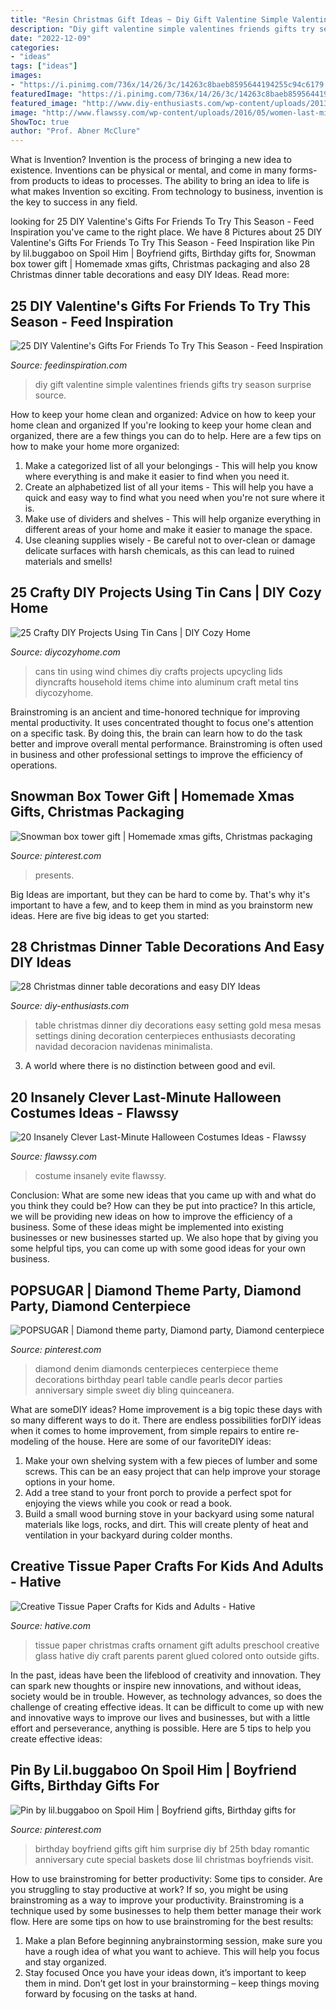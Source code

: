 ```yaml
---
title: "Resin Christmas Gift Ideas ~ Diy Gift Valentine Simple Valentines Friends Gifts Try Season Surprise Source"
description: "Diy gift valentine simple valentines friends gifts try season surprise source"
date: "2022-12-09"
categories:
- "ideas"
tags: ["ideas"]
images:
- "https://i.pinimg.com/736x/14/26/3c/14263c8baeb8595644194255c94c6179.jpg"
featuredImage: "https://i.pinimg.com/736x/14/26/3c/14263c8baeb8595644194255c94c6179.jpg"
featured_image: "http://www.diy-enthusiasts.com/wp-content/uploads/2013/11/christmas-dinner-table-setting-minimalistic-gold-red-e1415992811803.jpg"
image: "http://www.flawssy.com/wp-content/uploads/2016/05/women-last-minute-costume.jpg"
ShowToc: true
author: "Prof. Abner McClure"
---
```



What is Invention?
Invention is the process of bringing a new idea to existence. Inventions can be physical or mental, and come in many forms- from products to ideas to processes. The ability to bring an idea to life is what makes Invention so exciting. From technology to business, invention is the key to success in any field.

	

		
looking for 25 DIY Valentine&#039;s Gifts For Friends To Try This Season - Feed Inspiration you've came to the right place. We have 8 Pictures about 25 DIY Valentine&#039;s Gifts For Friends To Try This Season - Feed Inspiration like Pin by lil.buggaboo on Spoil Him | Boyfriend gifts, Birthday gifts for, Snowman box tower gift | Homemade xmas gifts, Christmas packaging and also 28 Christmas dinner table decorations and easy DIY Ideas. Read more:
		
    
## 25 DIY Valentine&#039;s Gifts For Friends To Try This Season - Feed Inspiration

<img loading=lazy src="http://feedinspiration.com/wp-content/uploads/2016/12/simple-DIY-Valentine-gift.jpg" onerror="this.onerror=null;this.src='https://tse1.mm.bing.net/th?id=OIP.-C1mAMWk9GGqq7rRqs1qDwHaLG&amp;pid=15.1';" alt="25 DIY Valentine&#039;s Gifts For Friends To Try This Season - Feed Inspiration">

_Source: feedinspiration.com_

>diy gift valentine simple valentines friends gifts try season surprise source. 

	

How to keep your home clean and organized: Advice on how to keep your home clean and organized
If you're looking to keep your home clean and organized, there are a few things you can do to help. Here are a few tips on how to make your home more organized: 
1. Make a categorized list of all your belongings - This will help you know where everything is and make it easier to find when you need it. 
2. Create an alphabetized list of all your items - This will help you have a quick and easy way to find what you need when you're not sure where it is. 
3. Make use of dividers and shelves - This will help organize everything in different areas of your home and make it easier to manage the space. 
4. Use cleaning supplies wisely - Be careful not to over-clean or damage delicate surfaces with harsh chemicals, as this can lead to ruined materials and smells!

    
## 25 Crafty DIY Projects Using Tin Cans | DIY Cozy Home

<img loading=lazy src="http://diycozyhome.com/wp-content/uploads/2016/05/wind-chimes-cans.jpg" onerror="this.onerror=null;this.src='https://tse1.mm.bing.net/th?id=OIP.mJ_01NnuLx0sJS-PHSzFTgHaMo&amp;pid=15.1';" alt="25 Crafty DIY Projects Using Tin Cans | DIY Cozy Home">

_Source: diycozyhome.com_

>cans tin using wind chimes diy crafts projects upcycling lids diyncrafts household items chime into aluminum craft metal tins diycozyhome. 

	

Brainstroming is an ancient and time-honored technique for improving mental productivity. It uses concentrated thought to focus one's attention on a specific task. By doing this, the brain can learn how to do the task better and improve overall mental performance. Brainstroming is often used in business and other professional settings to improve the efficiency of operations.

    
## Snowman Box Tower Gift | Homemade Xmas Gifts, Christmas Packaging

<img loading=lazy src="https://i.pinimg.com/736x/14/26/3c/14263c8baeb8595644194255c94c6179.jpg" onerror="this.onerror=null;this.src='https://tse3.mm.bing.net/th?id=OIP.o71HZrjkpuIyJ6XNt5ymswHaK5&amp;pid=15.1';" alt="Snowman box tower gift | Homemade xmas gifts, Christmas packaging">

_Source: pinterest.com_

>presents. 

	

Big Ideas are important, but they can be hard to come by. That's why it's important to have a few, and to keep them in mind as you brainstorm new ideas. Here are five big ideas to get you started: 

    
## 28 Christmas Dinner Table Decorations And Easy DIY Ideas

<img loading=lazy src="http://www.diy-enthusiasts.com/wp-content/uploads/2013/11/christmas-dinner-table-setting-minimalistic-gold-red-e1415992811803.jpg" onerror="this.onerror=null;this.src='https://tse4.mm.bing.net/th?id=OIP.5o1Ma-rgJWKDjJl3R9WTNAHaKj&amp;pid=15.1';" alt="28 Christmas dinner table decorations and easy DIY Ideas">

_Source: diy-enthusiasts.com_

>table christmas dinner diy decorations easy setting gold mesa mesas settings dining decoration centerpieces enthusiasts decorating navidad decoracion navidenas minimalista. 

	

3. A world where there is no distinction between good and evil. 

    
## 20 Insanely Clever Last-Minute Halloween Costumes Ideas - Flawssy

<img loading=lazy src="http://www.flawssy.com/wp-content/uploads/2016/05/women-last-minute-costume.jpg" onerror="this.onerror=null;this.src='https://tse2.mm.bing.net/th?id=OIP.JIQcQEVEKaGgflLAM63IkwHaLH&amp;pid=15.1';" alt="20 Insanely Clever Last-Minute Halloween Costumes Ideas - Flawssy">

_Source: flawssy.com_

>costume insanely evite flawssy. 

	

Conclusion: What are some new ideas that you came up with and what do you think they could be? How can they be put into practice?
In this article, we will be providing new ideas on how to improve the efficiency of a business. Some of these ideas might be implemented into existing businesses or new businesses started up. We also hope that by giving you some helpful tips, you can come up with some good ideas for your own business.

    
## POPSUGAR | Diamond Theme Party, Diamond Party, Diamond Centerpiece

<img loading=lazy src="https://i.pinimg.com/736x/06/b8/ca/06b8ca665b262b4dc4e21760cc3ddb9d--diamond-decorations-diamond-centerpieces.jpg" onerror="this.onerror=null;this.src='https://tse3.mm.bing.net/th?id=OIP.XU4jlDZUblfMfE6aCRFmOAHaK8&amp;pid=15.1';" alt="POPSUGAR | Diamond theme party, Diamond party, Diamond centerpiece">

_Source: pinterest.com_

>diamond denim diamonds centerpieces centerpiece theme decorations birthday pearl table candle pearls decor parties anniversary simple sweet diy bling quinceanera. 

	

What are someDIY ideas?
Home improvement is a big topic these days with so many different ways to do it. There are endless possibilities forDIY ideas when it comes to home improvement, from simple repairs to entire re-modeling of the house. Here are some of our favoriteDIY ideas:
1. Make your own shelving system with a few pieces of lumber and some screws. This can be an easy project that can help improve your storage options in your home.
2. Add a tree stand to your front porch to provide a perfect spot for enjoying the views while you cook or read a book.
3. Build a small wood burning stove in your backyard using some natural materials like logs, rocks, and dirt. This will create plenty of heat and ventilation in your backyard during colder months. 

    
## Creative Tissue Paper Crafts For Kids And Adults - Hative

<img loading=lazy src="https://hative.com/wp-content/uploads/2015/01/tissue-paper-crafts/11-tissue-paper-crafts.jpg" onerror="this.onerror=null;this.src='https://tse3.mm.bing.net/th?id=OIP.bwX_NhNdwfPOk6Ed29tJhQHaJ4&amp;pid=15.1';" alt="Creative Tissue Paper Crafts for Kids and Adults - Hative">

_Source: hative.com_

>tissue paper christmas crafts ornament gift adults preschool creative glass hative diy craft parents parent glued colored onto outside gifts. 

	

In the past, ideas have been the lifeblood of creativity and innovation. They can spark new thoughts or inspire new innovations, and without ideas, society would be in trouble. However, as technology advances, so does the challenge of creating effective ideas. It can be difficult to come up with new and innovative ways to improve our lives and businesses, but with a little effort and perseverance, anything is possible. Here are 5 tips to help you create effective ideas: 
    
## Pin By Lil.buggaboo On Spoil Him | Boyfriend Gifts, Birthday Gifts For

<img loading=lazy src="https://i.pinimg.com/736x/fb/a3/62/fba3627ad3d50663c13b43429b53c474--dose.jpg" onerror="this.onerror=null;this.src='https://tse4.mm.bing.net/th?id=OIP.wCDLIvfEu1cPtShfiXST2wHaNL&amp;pid=15.1';" alt="Pin by lil.buggaboo on Spoil Him | Boyfriend gifts, Birthday gifts for">

_Source: pinterest.com_

>birthday boyfriend gifts gift him surprise diy bf 25th bday romantic anniversary cute special baskets dose lil christmas boyfriends visit. 

	

How to use brainstroming for better productivity: Some tips to consider.
Are you struggling to stay productive at work? If so, you might be using brainstroming as a way to improve your productivity. Brainstroming is a technique used by some businesses to help them better manage their work flow. Here are some tips on how to use brainstroming for the best results: 
1) Make a plan 
Before beginning anybrainstorming session, make sure you have a rough idea of what you want to achieve. This will help you focus and stay organized. 
2) Stay focused 
Once you have your ideas down, it’s important to keep them in mind. Don’t get lost in your brainstorming – keep things moving forward by focusing on the tasks at hand.

